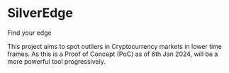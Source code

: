 # SilverEdge
Find your edge

This project aims to spot outliers in Cryptocurrency markets in lower time frames. As this is a Proof of Concept (PoC) as of 6th Jan 2024, will be a more powerful tool progressively.

